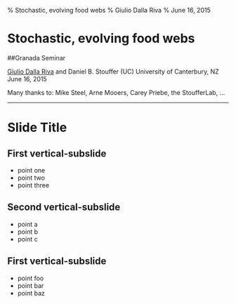 % Stochastic, evolving food webs
% Giulio Dalla Riva
% June 16, 2015

# Stochastic, evolving food webs 

##Granada Seminar

[Giulio Dalla Riva](http://gvdr.github.io) and Daniel B. Stouffer (UC)
University of Canterbury, NZ
June 16, 2015

Many thanks to: Mike Steel, Arne Mooers, Carey Priebe, the StoufferLab, ...

---
# Slide Title <!-- common for the following three subslides -->

## First vertical-subslide

-   point one
-   point two
-   point three

## Second vertical-subslide

-   point a
-   point b
-   point c

## First vertical-subslide

-   point foo
-   point bar
-   point baz
